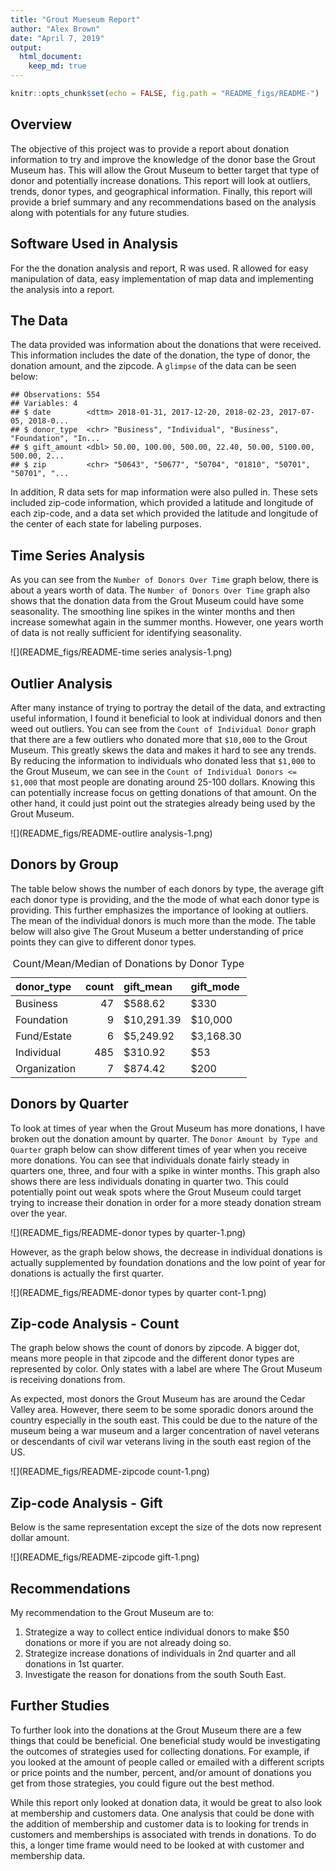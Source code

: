 ```yaml
---
title: "Grout Mueseum Report"
author: "Alex Brown"
date: "April 7, 2019"
output: 
  html_document:
    keep_md: true
---
```



```r
knitr::opts_chunk$set(echo = FALSE, fig.path = "README_figs/README-")
```

## Overview

The objective of this project was to provide a report about donation information to try and improve the knowledge of the donor base the Grout Museum has. This will allow the Grout Museum to better target that type of donor and potentially increase donations. This report will look at outliers, trends, donor types, and geographical information. Finally, this report will provide a brief summary and any recommendations based on the analysis along with potentials for any future studies.



## Software Used in Analysis

For the the donation analysis and report, R was used. R allowed for easy manipulation of data, easy implementation of map data and implementing the analysis into a report.


## The Data

The data provided was information about the donations that were received. This information includes the date of the donation, the type of donor, the donation amount, and the zipcode.
A `glimpse` of the data can be seen below:


```
## Observations: 554
## Variables: 4
## $ date        <dttm> 2018-01-31, 2017-12-20, 2018-02-23, 2017-07-05, 2018-0...
## $ donor_type  <chr> "Business", "Individual", "Business", "Foundation", "In...
## $ gift_amount <dbl> 50.00, 100.00, 500.00, 22.40, 50.00, 5100.00, 500.00, 2...
## $ zip         <chr> "50643", "50677", "50704", "01810", "50701", "50701", "...
```

In addition, R data sets for map information were also pulled in. These sets included zip-code information, which provided a latitude and longitude of each zip-code, and a data set which provided the latitude and longitude of the center of each state for labeling purposes.

## Time Series Analysis

As you can see from the `Number of Donors Over Time` graph below, there is about a years worth of data. The `Number of Donors Over Time` graph also shows that the donation data from the Grout Museum could have some seasonality. The smoothing line spikes in the winter months and then increase somewhat again in the summer months. However, one years worth of data is not really sufficient for identifying seasonality.

![](README_figs/README-time series analysis-1.png)<!-- -->

## Outlier Analysis

After many instance of trying to portray the detail of the data, and extracting useful information, I found it beneficial to look at individual donors and then weed out outliers. You can see from the `Count of Individual Donor` graph that there are a few outliers who donated more that `$10,000` to the Grout Museum. This greatly skews the data and makes it hard to see any trends. By reducing the information to individuals who donated less that `$1,000` to the Grout Museum, we can see in the `Count of Individual Donors <= $1,000` that most people are donating around 25-100 dollars. Knowing this can potentially increase focus on getting donations of that amount. On the other hand, it could just point out the strategies already being used by the Grout Museum.

![](README_figs/README-outlire analysis-1.png)<!-- -->

## Donors by Group

The table below shows the number of each donors by type, the average gift each donor type is providing, and the the mode of what each donor type is providing. This further emphasizes the importance of looking at outliers. The mean of the individual donors is much more than the mode. The table below will also give The Grout Museum a better understanding of price points they can give to different donor types.


<table class="table table-hover table-condensed" style="margin-left: auto; margin-right: auto;">
<caption>Count/Mean/Median of Donations by Donor Type</caption>
 <thead>
  <tr>
   <th style="text-align:left;"> donor_type </th>
   <th style="text-align:right;"> count </th>
   <th style="text-align:left;"> gift_mean </th>
   <th style="text-align:left;"> gift_mode </th>
  </tr>
 </thead>
<tbody>
  <tr>
   <td style="text-align:left;"> Business </td>
   <td style="text-align:right;"> 47 </td>
   <td style="text-align:left;"> $588.62 </td>
   <td style="text-align:left;"> $330 </td>
  </tr>
  <tr>
   <td style="text-align:left;"> Foundation </td>
   <td style="text-align:right;"> 9 </td>
   <td style="text-align:left;"> $10,291.39 </td>
   <td style="text-align:left;"> $10,000 </td>
  </tr>
  <tr>
   <td style="text-align:left;"> Fund/Estate </td>
   <td style="text-align:right;"> 6 </td>
   <td style="text-align:left;"> $5,249.92 </td>
   <td style="text-align:left;"> $3,168.30 </td>
  </tr>
  <tr>
   <td style="text-align:left;"> Individual </td>
   <td style="text-align:right;"> 485 </td>
   <td style="text-align:left;"> $310.92 </td>
   <td style="text-align:left;"> $53 </td>
  </tr>
  <tr>
   <td style="text-align:left;"> Organization </td>
   <td style="text-align:right;"> 7 </td>
   <td style="text-align:left;"> $874.42 </td>
   <td style="text-align:left;"> $200 </td>
  </tr>
</tbody>
</table>

## Donors by Quarter

To look at times of year when the Grout Museum has more donations, I have broken out the donation amount by quarter. The `Donor Amount by Type and Quarter` graph below can show different times of year when you receive more donations. You can see that individuals donate fairly steady in quarters one, three, and four with a spike in winter months. This graph also shows there are less individuals donating in quarter two. This could potentially point out weak spots where the Grout Museum could target trying to increase their donation in order for a more steady donation stream over the year.

![](README_figs/README-donor types by quarter-1.png)<!-- -->

However, as the graph below shows, the decrease in individual donations is actually supplemented by foundation donations and the low point of year for donations is actually the first quarter.

![](README_figs/README-donor types by quarter cont-1.png)<!-- -->

## Zip-code Analysis - Count

The graph below shows the count of donors by zipcode. A bigger dot, means more people in that zipcode and the different donor types are represented by color. Only states with a label are where The Grout Museum is receiving donations from.

As expected, most donors the Grout Museum has are around the Cedar Valley area. However, there seem to be some sporadic donors around the country especially in the south east. This could be due to the nature of the museum being a war museum and a larger concentration of navel veterans or descendants of civil war veterans living in the south east region of the US.

![](README_figs/README-zipcode count-1.png)<!-- -->

## Zip-code Analysis - Gift

Below is the same representation except the size of the dots now represent dollar amount.

![](README_figs/README-zipcode gift-1.png)<!-- -->

## Recommendations

My recommendation to the Grout Museum are to:

1. Strategize a way to collect entice individual donors to make $50 donations or more if you are not already doing so.
2. Strategize increase donations of individuals in 2nd quarter and all donations in 1st quarter.
3. Investigate the reason for donations from the south South East.

## Further Studies

To further look into the donations at the Grout Museum there are a few things that could be beneficial. One beneficial study would be investigating the outcomes of strategies used for collecting donations. For example, if you looked at the amount of people called or emailed with a different scripts or price points and the number, percent, and/or amount of donations you get from those strategies, you could figure out the best method.

While this report only looked at donation data, it would be great to also look at membership and customers data. One analysis that could be done with the addition of membership and customer data is to looking for trends in customers and memberships is associated with trends in donations. To do this, a longer time frame would need to be looked at with customer and membership data.

